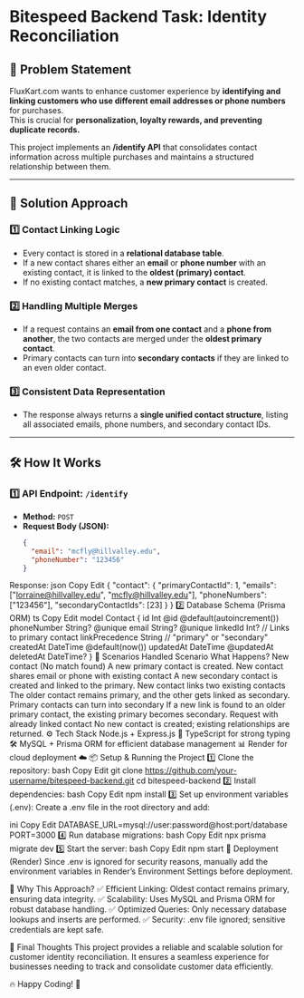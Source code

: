 # **Bitespeed Backend Task: Identity Reconciliation**  

## 📌 Problem Statement  
FluxKart.com wants to enhance customer experience by **identifying and linking customers who use different email addresses or phone numbers** for purchases.  
This is crucial for **personalization, loyalty rewards, and preventing duplicate records.**  

This project implements an **/identify API** that consolidates contact information across multiple purchases and maintains a structured relationship between them.  

---

## 🚀 Solution Approach  

### **1️⃣ Contact Linking Logic**  
- Every contact is stored in a **relational database table**.
- If a new contact shares either an **email** or **phone number** with an existing contact, it is linked to the **oldest (primary) contact**.  
- If no existing contact matches, a **new primary contact** is created.  

### **2️⃣ Handling Multiple Merges**  
- If a request contains an **email from one contact** and a **phone from another**, the two contacts are merged under the **oldest primary contact**.  
- Primary contacts can turn into **secondary contacts** if they are linked to an even older contact.  

### **3️⃣ Consistent Data Representation**  
- The response always returns a **single unified contact structure**, listing all associated emails, phone numbers, and secondary contact IDs.  

---

## 🛠️ How It Works  

### **1️⃣ API Endpoint: `/identify`**  
- **Method:** `POST`  
- **Request Body (JSON):**  
  ```json
  {
    "email": "mcfly@hillvalley.edu",
    "phoneNumber": "123456"
  }

Response:
json
Copy
Edit
{
  "contact": {
    "primaryContactId": 1,
    "emails": ["lorraine@hillvalley.edu", "mcfly@hillvalley.edu"],
    "phoneNumbers": ["123456"],
    "secondaryContactIds": [23]
  }
}
2️⃣ Database Schema (Prisma ORM)
ts
Copy
Edit
model Contact {
  id            Int      @id @default(autoincrement())
  phoneNumber   String?  @unique
  email         String?  @unique
  linkedId      Int?     // Links to primary contact
  linkPrecedence String  // "primary" or "secondary"
  createdAt     DateTime @default(now())
  updatedAt     DateTime @updatedAt
  deletedAt     DateTime?
}
🎯 Scenarios Handled
Scenario	What Happens?
New contact (No match found)	A new primary contact is created.
New contact shares email or phone with existing contact	A new secondary contact is created and linked to the primary.
New contact links two existing contacts	The older contact remains primary, and the other gets linked as secondary.
Primary contacts can turn into secondary	If a new link is found to an older primary contact, the existing primary becomes secondary.
Request with already linked contact	No new contact is created; existing relationships are returned.
⚙️ Tech Stack
Node.js + Express.js 🚀
TypeScript for strong typing 🛠️
MySQL + Prisma ORM for efficient database management 📊
Render for cloud deployment ☁️
📦 Setup & Running the Project
1️⃣ Clone the repository:
bash
Copy
Edit
git clone https://github.com/your-username/bitespeed-backend.git
cd bitespeed-backend
2️⃣ Install dependencies:
bash
Copy
Edit
npm install
3️⃣ Set up environment variables (.env):
Create a .env file in the root directory and add:

ini
Copy
Edit
DATABASE_URL=mysql://user:password@host:port/database
PORT=3000
4️⃣ Run database migrations:
bash
Copy
Edit
npx prisma migrate dev
5️⃣ Start the server:
bash
Copy
Edit
npm start
🚀 Deployment (Render)
Since .env is ignored for security reasons, manually add the environment variables in Render’s Environment Settings before deployment.

📢 Why This Approach?
✅ Efficient Linking: Oldest contact remains primary, ensuring data integrity.
✅ Scalability: Uses MySQL and Prisma ORM for robust database handling.
✅ Optimized Queries: Only necessary database lookups and inserts are performed.
✅ Security: .env file ignored; sensitive credentials are kept safe.

🎯 Final Thoughts
This project provides a reliable and scalable solution for customer identity reconciliation. It ensures a seamless experience for businesses needing to track and consolidate customer data efficiently.

🔥 Happy Coding! 🚀
